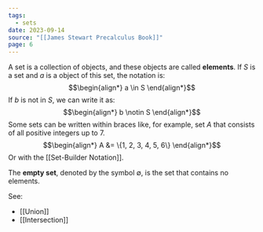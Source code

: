 ```yaml
---
tags:
  - sets
date: 2023-09-14
source: "[[James Stewart Precalculus Book]]"
page: 6
---
```

A set is a collection of objects, and these objects are called **elements**.
If $S$ is a set and $a$ is a object of this set, the notation is:
$$\begin{align*}
a \in S
\end{align*}$$
If $b$ is not in $S$, we can write it as:
$$\begin{align*}
b \notin S
\end{align*}$$
Some sets can be written within braces like, for example, set $A$ that consists of all positive integers up to 7.
$$\begin{align*}
A &= \{1, 2, 3, 4, 5, 6\}
\end{align*}$$
Or with the [[Set-Builder Notation]].

The **empty set**, denoted by the symbol ${\emptyset}$, is the set that contains no elements. 

See:
- [[Union]]
- [[Intersection]]
